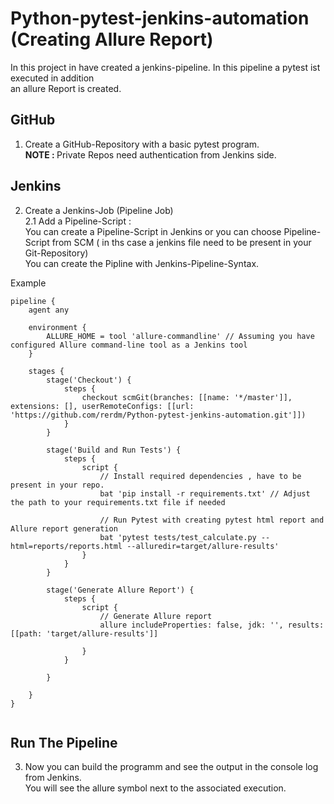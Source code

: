 
# Python-pytest-jenkins-automation (Creating Allure Report)

In this project in have created a jenkins-pipeline. In this pipeline a pytest ist executed in addition    
an allure Report is created.


## GitHub
1. Create a GitHub-Repository with a basic pytest program.<b><br>NOTE : </b>Private Repos need authentication from Jenkins side.
## Jenkins
2. Create a Jenkins-Job (Pipeline Job) <br>
   2.1 Add a Pipeline-Script :<br>You can create a Pipeline-Script in Jenkins or you can choose Pipeline-Script from SCM ( in ths case a jenkins file need to be present in your Git-Repository)<br>
   You can create the Pipline with Jenkins-Pipeline-Syntax.

Example
````
pipeline {
    agent any

    environment {
        ALLURE_HOME = tool 'allure-commandline' // Assuming you have configured Allure command-line tool as a Jenkins tool
    }

    stages {
        stage('Checkout') {
            steps {
                checkout scmGit(branches: [[name: '*/master']], extensions: [], userRemoteConfigs: [[url: 'https://github.com/rerdm/Python-pytest-jenkins-automation.git']])
            }
        }

        stage('Build and Run Tests') {
            steps {
                script {
                    // Install required dependencies , have to be present in your repo.
                    bat 'pip install -r requirements.txt' // Adjust the path to your requirements.txt file if needed

                    // Run Pytest with creating pytest html report and Allure report generation 
                    bat 'pytest tests/test_calculate.py --html=reports/reports.html --alluredir=target/allure-results'
                }
            }
        }

        stage('Generate Allure Report') {
            steps {
                script {
                    // Generate Allure report 
                    allure includeProperties: false, jdk: '', results: [[path: 'target/allure-results']]
                    
                }
            }

        }

    }
}


````

## Run The Pipeline

3. Now you can build the programm and see the output in the console log from Jenkins.<br>You will see the allure symbol next to the associated execution.